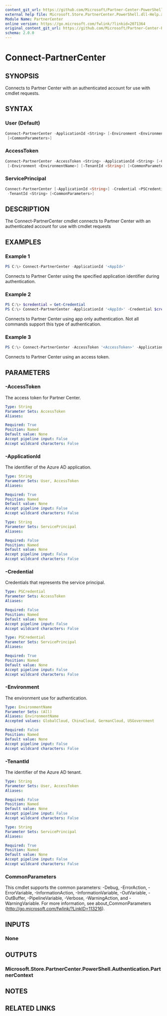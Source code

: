 ```yaml
---
content_git_url: https://github.com/Microsoft/Partner-Center-PowerShell/blob/master/docs/help/Connect-PartnerCenter.md
external help file: Microsoft.Store.PartnerCenter.PowerShell.dll-Help.xml
Module Name: PartnerCenter
online version: https://go.microsoft.com/fwlink/?linkid=2071364
original_content_git_url: https://github.com/Microsoft/Partner-Center-PowerShell/blob/master/docs/help/Connect-PartnerCenter.md
schema: 2.0.0
---
```


# Connect-PartnerCenter

## SYNOPSIS
Connects to Partner Center with an authenticated account for use with cmdlet requests.

## SYNTAX

### User (Default)
```powershell
Connect-PartnerCenter -ApplicationId <String> [-Environment <EnvironmentName>] [-TenantId <String>]
 [<CommonParameters>]
```

### AccessToken
```powershell
Connect-PartnerCenter -AccessToken <String> -ApplicationId <String> [-Credential <PSCredential>]
 [-Environment <EnvironmentName>] [-TenantId <String>] [<CommonParameters>]
```

### ServicePrincipal
```powershell
Connect-PartnerCenter [-ApplicationId <String>] -Credential <PSCredential> [-Environment <EnvironmentName>]
 -TenantId <String> [<CommonParameters>]
```

## DESCRIPTION
The Connect-PartnerCenter cmdlet connects to Partner Center with an authenticated account for use with cmdlet requests

## EXAMPLES

### Example 1
```powershell
PS C:\> Connect-PartnerCenter -ApplicationId '<AppId>'
```

Connects to Partner Center using the specified application identifier during authentication.

### Example 2
```powershell
PS C:\> $credential = Get-Credential
PS C:\> Connect-PartnerCenter -ApplicationId '<AppId>' -Credential $credential -TenantId '<TenantId>'
```

Connects to Partner Center using app only authentication. Not all commands support this type of authentication.

### Example 3
```powershell
PS C:\> Connect-PartnerCenter -AccessToken '<AccessToken>' -ApplicationId '<AppId>' -TenantId '<TenantId>'
```

Connects to Partner Center using an access token.

## PARAMETERS

### -AccessToken
The access token for Partner Center.

```yaml
Type: String
Parameter Sets: AccessToken
Aliases:

Required: True
Position: Named
Default value: None
Accept pipeline input: False
Accept wildcard characters: False
```

### -ApplicationId
The identifier of the Azure AD application.

```yaml
Type: String
Parameter Sets: User, AccessToken
Aliases:

Required: True
Position: Named
Default value: None
Accept pipeline input: False
Accept wildcard characters: False
```

```yaml
Type: String
Parameter Sets: ServicePrincipal
Aliases:

Required: False
Position: Named
Default value: None
Accept pipeline input: False
Accept wildcard characters: False
```

### -Credential
Credentials that represents the service principal.

```yaml
Type: PSCredential
Parameter Sets: AccessToken
Aliases:

Required: False
Position: Named
Default value: None
Accept pipeline input: False
Accept wildcard characters: False
```

```yaml
Type: PSCredential
Parameter Sets: ServicePrincipal
Aliases:

Required: True
Position: Named
Default value: None
Accept pipeline input: False
Accept wildcard characters: False
```

### -Environment
The environment use for authentication.

```yaml
Type: EnvironmentName
Parameter Sets: (All)
Aliases: EnvironmentName
Accepted values: GlobalCloud, ChinaCloud, GermanCloud, USGovernment

Required: False
Position: Named
Default value: None
Accept pipeline input: False
Accept wildcard characters: False
```

### -TenantId
The identifier of the Azure AD tenant.

```yaml
Type: String
Parameter Sets: User, AccessToken
Aliases:

Required: False
Position: Named
Default value: None
Accept pipeline input: False
Accept wildcard characters: False
```

```yaml
Type: String
Parameter Sets: ServicePrincipal
Aliases:

Required: True
Position: Named
Default value: None
Accept pipeline input: False
Accept wildcard characters: False
```

### CommonParameters
This cmdlet supports the common parameters: -Debug, -ErrorAction, -ErrorVariable, -InformationAction, -InformationVariable, -OutVariable, -OutBuffer, -PipelineVariable, -Verbose, -WarningAction, and -WarningVariable. For more information, see about_CommonParameters (http://go.microsoft.com/fwlink/?LinkID=113216).

## INPUTS

### None

## OUTPUTS

### Microsoft.Store.PartnerCenter.PowerShell.Authentication.PartnerContext

## NOTES

## RELATED LINKS
